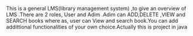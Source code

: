 This is a general LMS(library management system) ,to give an overview of LMS .There are 2 roles, User and Adim .Adim can ADD,DELETE ,VIEW and SEARCH books where as, user can View and search book.You can add addittional functionalities of your own choice.Actually this is project in java
